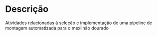 # Descrição
Atividades relacionadas à seleção e implementação de uma pipeline de montagem automatizada para o mexilhão dourado
